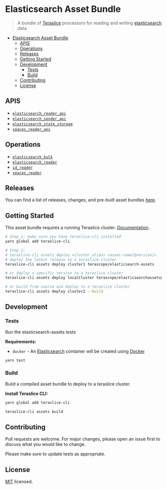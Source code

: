 # Elasticsearch Asset Bundle

> A bundle of [Teraslice](https://terascope.github.io/teraslice) processors for reading and writing [elasticsearch](https://www.elastic.co/elasticsearch) data

- [Elasticsearch Asset Bundle](#elasticsearch-asset-bundle)
  - [APIS](#apis)
  - [Operations](#operations)
  - [Releases](#releases)
  - [Getting Started](#getting-started)
  - [Development](#development)
    - [Tests](#tests)
    - [Build](#build)
  - [Contributing](#contributing)
  - [License](#license)

## APIS

<!-- NOTE: This code is auto-generated by `teraslice-cli assets registry`.
Any manual changes will be lost next time this gets auto-generated. -->

- [`elasticsearch_reader_api`](./docs/asset/apis/elasticsearch_reader_api)
- [`elasticsearch_sender_api`](./docs/asset/apis/elasticsearch_sender_api)
- [`elasticsearch_state_storage`](./docs/asset/apis/elasticsearch_state_storage)
- [`spaces_reader_api`](./docs/asset/apis/spaces_reader_api)

## Operations

<!-- NOTE: This code is auto-generated by `teraslice-cli assets registry`.
Any manual changes will be lost next time this gets auto-generated. -->

- [`elasticsearch_bulk`](./docs/asset/operations/elasticsearch_bulk)
- [`elasticsearch_reader`](./docs/asset/operations/elasticsearch_reader)
- [`id_reader`](./docs/asset/operations/id_reader)
- [`spaces_reader`](./docs/asset/operations/spaces_reader)

## Releases

You can find a list of releases, changes, and pre-built asset bundles [here](https://github.com/terascope/elasticsearch-assets/releases).

## Getting Started

This asset bundle requires a running Teraslice cluster. [Documentation](https://github.com/terascope/teraslice/blob/master/README.md).

```bash
# Step 1: make sure you have teraslice-cli installed
yarn global add teraslice-cli

# Step 2:
# teraslice-cli assets deploy <cluster_alias> <asset-name[@version]>
# deploy the latest release to a teraslice cluster
teraslice-cli assets deploy cluster1 terascope/elasticsearch-assets

# or deploy a specific version to a teraslice cluster
teraslice-cli assets deploy localCluster terascope/elasticsearchassets@4.3.0

# or build from source and deploy to a teraslice cluster
teraslice-cli assets deploy cluster2 --build
```

## Development

### Tests

Run the elasticsearch-assets tests

**Requirements:**

- `docker` - An [Elasticsearch](https://hub.docker.com/r/elastic/elasticsearch) container will be created using [Docker](https://docs.docker.com/get-started/)

```bash
yarn test
```

### Build

Build a compiled asset bundle to deploy to a teraslice cluster.

**Install Teraslice CLI:**

```bash
yarn global add teraslice-cli
```

```bash
teraslice-cli assets build
```

## Contributing

Pull requests are welcome. For major changes, please open an issue first to discuss what you would like to change.

Please make sure to update tests as appropriate.

## License

[MIT](https://github.com/terascope/elasticsearch-assets/blob/master/LICENSE) licensed.
